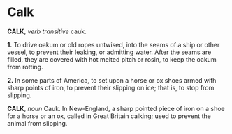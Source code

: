 # Calk

**CALK**, _verb transitive_ cauk.

**1.** To drive oakum or old ropes untwised, into the seams of a ship or other vessel, to prevent their leaking, or admitting water. After the seams are filled, they are covered with hot melted pitch or rosin, to keep the oakum from rotting.

**2.** In some parts of America, to set upon a horse or ox shoes armed with sharp points of iron, to prevent their slipping on ice; that is, to stop from slipping.

**CALK**, _noun_ Cauk. In New-England, a sharp pointed piece of iron on a shoe for a horse or an ox, called in Great Britain calking; used to prevent the animal from slipping.